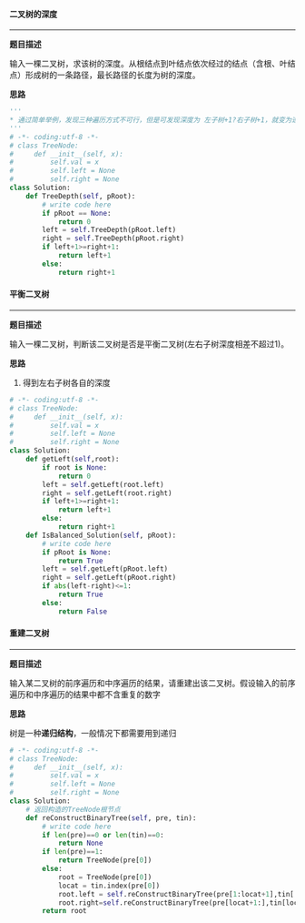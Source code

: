 #### 二叉树的深度

---

__题目描述__

输入一棵二叉树，求该树的深度。从根结点到叶结点依次经过的结点（含根、叶结点）形成树的一条路径，最长路径的长度为树的深度。

__思路__

```python
'''
* 通过简单举例，发现三种遍历方式不可行，但是可发现深度为 左子树+1?右子树+1，就变为递归问题
'''
# -*- coding:utf-8 -*-
# class TreeNode:
#     def __init__(self, x):
#         self.val = x
#         self.left = None
#         self.right = None
class Solution:
    def TreeDepth(self, pRoot):
        # write code here
        if pRoot == None:
            return 0
        left = self.TreeDepth(pRoot.left)
        right = self.TreeDepth(pRoot.right)
        if left+1>=right+1:
            return left+1
        else:
            return right+1
```

#### 平衡二叉树

---

__题目描述__

输入一棵二叉树，判断该二叉树是否是平衡二叉树(左右子树深度相差不超过1)。

__思路__

1. 得到左右子树各自的深度

```python
# -*- coding:utf-8 -*-
# class TreeNode:
#     def __init__(self, x):
#         self.val = x
#         self.left = None
#         self.right = None
class Solution:
    def getLeft(self,root):
        if root is None:
            return 0
        left = self.getLeft(root.left)
        right = self.getLeft(root.right)
        if left+1>=right+1:
            return left+1
        else:
            return right+1       
    def IsBalanced_Solution(self, pRoot):
        # write code here
        if pRoot is None:
            return True
        left = self.getLeft(pRoot.left)
        right = self.getLeft(pRoot.right)
        if abs(left-right)<=1:
            return True
        else:
            return False
```

#### 重建二叉树

---

__题目描述__

输入某二叉树的前序遍历和中序遍历的结果，请重建出该二叉树。假设输入的前序遍历和中序遍历的结果中都不含重复的数字

__思路__

树是一种**递归结构**，一般情况下都需要用到递归

```python
# -*- coding:utf-8 -*-
# class TreeNode:
#     def __init__(self, x):
#         self.val = x
#         self.left = None
#         self.right = None
class Solution:
    # 返回构造的TreeNode根节点
    def reConstructBinaryTree(self, pre, tin):
        # write code here
        if len(pre)==0 or len(tin)==0:
            return None
        if len(pre)==1:
            return TreeNode(pre[0])
        else:
            root = TreeNode(pre[0])
            locat = tin.index(pre[0])
            root.left = self.reConstructBinaryTree(pre[1:locat+1],tin[:locat])
            root.right=self.reConstructBinaryTree(pre[locat+1:],tin[locat+1:])
        return root
```

